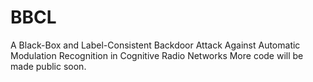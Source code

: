 # BBCL
A Black-Box and Label-Consistent Backdoor Attack Against Automatic Modulation Recognition in Cognitive Radio Networks
More code will be made public soon.
